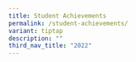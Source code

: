```yaml
---
title: Student Achievements
permalink: /student-achievements/
variant: tiptap
description: ""
third_nav_title: "2022"
---
```

